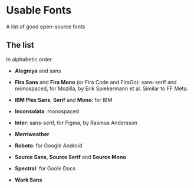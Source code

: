 # Usable Fonts

A list of good open-source fonts

## The list

In alphabetic order.

- **Alegreya** and sans

- **Fira Sans** and **Fira Mono** (or Fira Code and FiraGo): sans-serif and monospaced, for Mozilla, by Erik Spiekermann et al. Similar to FF Meta.

- **IBM Plex Sans**, **Serif** and **Mono**: for IBM

- **Inconsolata**: monospaced

- **Inter**: sans-serif, for Figma, by Rasmus Andersson

- **Merriweather**
- **Roboto**: for Google Android
- **Source Sans**, **Source Serif** and **Source Mono**

- **Spectral**: for Goole Docs

- **Work Sans**
